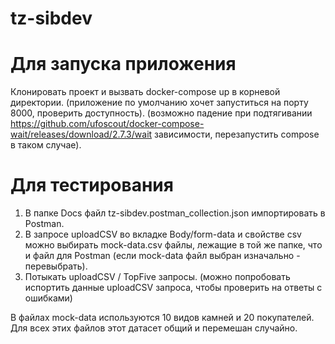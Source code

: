 # tz-sibdev

# Для запуска приложения

Клонировать проект и вызвать docker-compose up в корневой директории.
(приложение по умолчанию хочет запуститься на порту 8000, проверить доступность).
(возможно падение при подтягивании https://github.com/ufoscout/docker-compose-wait/releases/download/2.7.3/wait зависимости, перезапустить compose в таком случае).

# Для тестирования

1. В папке Docs файл tz-sibdev.postman_collection.json импортировать в Postman.
2. В запросе uploadCSV во вкладке Body/form-data и свойстве csv можно выбирать mock-data.csv файлы, лежащие в той же папке, что и файл для Postman (если mock-data файл выбран изначально - перевыбрать).
3. Потыкать uploadCSV / TopFive запросы.
(можно попробовать испортить данные uploadCSV запроса, чтобы проверить на ответы с ошибками)

В файлах mock-data используются 10 видов камней и 20 покупателей. Для всех этих файлов этот датасет общий и перемешан случайно.

